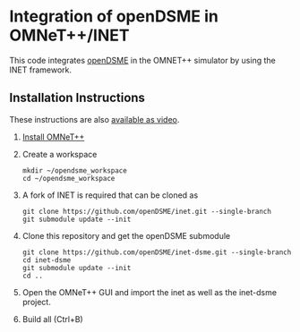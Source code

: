 # Integration of openDSME in OMNeT++/INET

This code integrates <a href="http://www.opendsme.org">openDSME</a> in the OMNET++ simulator by using the INET framework.

## Installation Instructions

These instructions are also <a href="https://www.youtube.com/watch?v=8BVK7qDsatY">available as video</a>.

1. <a href="https://www.youtube.com/watch?v=WwkLIbBmU6Q">Install OMNeT++</a>

2. Create a workspace

    ```
    mkdir ~/opendsme_workspace
    cd ~/opendsme_workspace
    ```

3. A fork of INET is required that can be cloned as

    ```
    git clone https://github.com/openDSME/inet.git --single-branch	
    git submodule update --init
    ```

4. Clone this repository and get the openDSME submodule

    ```
    git clone https://github.com/openDSME/inet-dsme.git --single-branch
    cd inet-dsme
    git submodule update --init
    cd ..
    ```

5. Open the OMNeT++ GUI and import the inet as well as the inet-dsme project.

6. Build all (Ctrl+B) 

